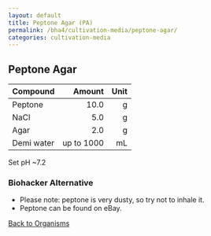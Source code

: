 ```yaml
---
layout: default
title: Peptone Agar (PA)
permalink: /bha4/cultivation-media/peptone-agar/
categories: cultivation-media
---
```


## Peptone Agar

|Compound| Amount | Unit |
|:-------|-------:|-----:|
|Peptone|10.0|g|
|NaCl|5.0|g|
|Agar|2.0|g|
|Demi water| up to 1000|mL|

Set pH ~7.2 

### Biohacker Alternative

* Please note: peptone is very dusty, so try not to inhale it.
* Peptone can be found on eBay.

[Back to Organisms](/bha4/organisms/)
